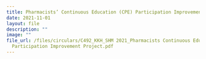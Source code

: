 ```yaml
---
title: Pharmacists’ Continuous Education (CPE) Participation Improvement Project
date: 2021-11-01
layout: file
description: ""
image: ""
file_url: /files/circulars/C492_KKH_SHM 2021_Pharmacists Continuous Education (CPE)
  Participation Improvement Project.pdf
---
```

